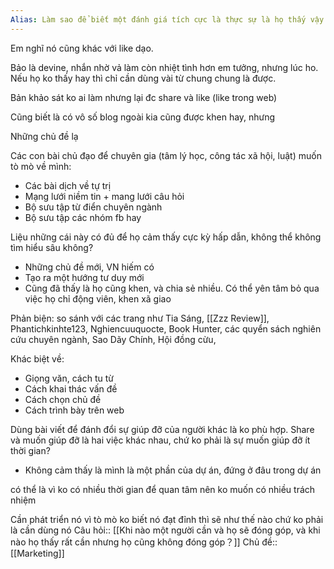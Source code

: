 ```yaml
---
Alias: Làm sao để biết một đánh giá tích cực là thực sự là họ thấy vậy hay chỉ là muốn làm mình vui lòng thôi?
---
```

Em nghĩ nó cũng khác với like dạo.

Bảo là devine, nhắn nhờ vả làm còn nhiệt tình hơn em tưởng, nhưng lúc ho. Nếu họ ko thấy hay thì chỉ cần dùng vài từ chung chung là được.

Bản khảo sát ko ai làm nhưng lại đc share và like (like trong web)

Cũng biết là có vô số blog ngoài kia cũng được khen hay, nhưng

Những chủ đề lạ

Các con bài chủ đạo để chuyên gia (tâm lý học, công tác xã hội, luật) muốn tò mò về mình:

- Các bài dịch về tự trị
- Mạng lưới niềm tin + mang lưới câu hỏi
- Bộ sưu tập từ điển chuyên ngành
- Bộ sưu tập các nhóm fb hay

Liệu những cái này có đủ để họ cảm thấy cực kỳ hấp dẫn, không thể không tìm hiểu sâu không?

- Những chủ đề mới, VN hiếm có
- Tạo ra một hướng tư duy mới
- Cũng đã thấy là họ cũng khen, và chia sẻ nhiều. Có thể yên tâm bỏ qua việc họ chỉ động viên, khen xã giao

Phản biện: so sánh với các trang như Tia Sáng, [[Zzz Review]], Phantichkinhte123, Nghiencuuquocte, Book Hunter, các quyển sách nghiên cứu chuyên ngành, Sao Dãy Chính, Hội đồng cừu, 

Khác biệt về:

- Giọng văn, cách tu từ
- Cách khai thác vấn đề
- Cách chọn chủ đề
- Cách trình bày trên web

Dùng bài viết để đánh đổi sự giúp đỡ của người khác là ko phù hợp.
Share và muốn giúp đỡ là hai việc khác nhau, chứ ko phải là sự muốn giúp đỡ ít thời gian?

- Không cảm thấy là mình là một phần của dự án, đứng ở đâu trong dự án

có thể là vì ko có nhiều thời gian để quan tâm nên ko muốn có nhiều trách nhiệm

Cần phát triển nó vì tò mò ko biết nó đạt đỉnh thì sẽ như thế nào chứ ko phải là cần dùng nó
Câu hỏi:: [[Khi nào một người cần và họ sẽ đóng góp, và khi nào họ thấy rất cần nhưng họ cũng không đóng góp？]]
Chủ đề:: [[Marketing]]